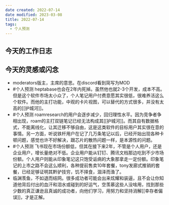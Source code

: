 ```yaml
---
date created: 2022-07-14
date modified: 2023-03-08
title: 2022-07-14
tags:
  - 个人预测
---
```


## 今天的工作日志

## 今天的灵感或闪念

- moderators版主，主席的意思。在discord看到简写为MOD
- #个人预测 heptabase也会在2年内死掉。虽然他也就2-3个开发，成本不高。但是这个软件市场太小众了，个人笔记用户付费意愿其实很低，很难养活这么个软件。而他的主打功能，中观的卡片视图，可以替代的方式很多，并没有太高的[[护城河]]。
- #个人预测 roamresearch的用户会逐步减少，回归理性水平。因为竞争者争相出现，roam的主打双链笔记已经无法构成其[[护城河]]。而其自有数据格式，不能离线化，让其迁移不够自由，这是这类软件的目标用户其实很在意的事情。另一方面，听说铁杆用户在记了几万条笔记以后，已经开始出现各种卡顿问题，感觉也许不好解决，跟芯片的散热问题一样，是本源性的问题。
- #个人预测 飞书现在市场份额低，但其在接下来2年，不管是个人用户，还是企业用户，增长量绝对不低。企业用户能从钉钉、腾讯文档那边吃到不少市场份额。个人用户则能从印象笔记这只饱受诟病的大象那拿走一定份额。印象笔记的上市之路不会这么顺利，各种提前售卖10年套餐，tony发廊式推销的套餐，已经足够证明其黔驴技穷，饥不择食，涸泽而渔了。
- 临渊羡鱼，不如退而结网。很多成功者可能会出来炫耀和装逼，且不会让你知道他背后付出的血汗和泪水或碰到的好运气，空羡慕这些人没啥用，找到那些少数的真正谦逊且真诚的成功者，向他们学习，用努力和坚持消解[[幸存者偏误]]，才是正解。
